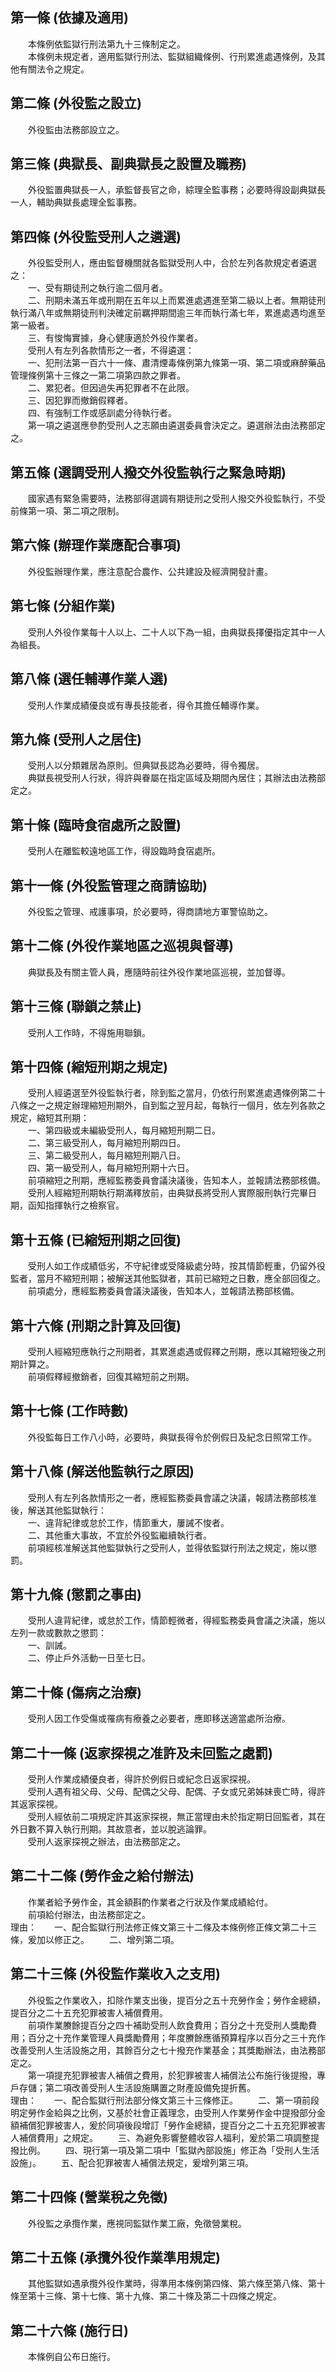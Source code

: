 第一條 (依據及適用)
-------------------
　　本條例依監獄行刑法第九十三條制定之。  
　　本條例未規定者，適用監獄行刑法、監獄組織條例、行刑累進處遇條例，及其他有關法令之規定。  


第二條 (外役監之設立)
---------------------
　　外役監由法務部設立之。  


第三條 (典獄長、副典獄長之設置及職務)
-------------------------------------
　　外役監置典獄長一人，承監督長官之命，綜理全監事務；必要時得設副典獄長一人，輔助典獄長處理全監事務。  


第四條 (外役監受刑人之遴選)
---------------------------
　　外役監受刑人，應由監督機關就各監獄受刑人中，合於左列各款規定者遴選之：  
　　一、受有期徒刑之執行逾二個月者。  
　　二、刑期未滿五年或刑期在五年以上而累進處遇進至第二級以上者。無期徒刑執行滿八年或無期徒刑判決確定前羈押期間逾三年而執行滿七年，累進處遇均進至第一級者。  
　　三、有悛悔實據，身心健康適於外役作業者。  
　　受刑人有左列各款情形之一者，不得遴選：  
　　一、犯刑法第一百六十一條、肅清煙毒條例第九條第一項、第二項或麻醉藥品管理條例第十三條之一第二項第四款之罪者。  
　　二、累犯者。但因過失再犯罪者不在此限。  
　　三、因犯罪而撤銷假釋者。  
　　四、有強制工作或感訓處分待執行者。  
　　第一項之遴選應參酌受刑人之志願由遴選委員會決定之。遴選辦法由法務部定之。  


第五條 (選調受刑人撥交外役監執行之緊急時期)
-------------------------------------------
　　國家遇有緊急需要時，法務部得選調有期徒刑之受刑人撥交外役監執行，不受前條第一項、第二項之限制。  


第六條 (辦理作業應配合事項)
---------------------------
　　外役監辦理作業，應注意配合農作、公共建設及經濟開發計畫。  


第七條 (分組作業)
-----------------
　　受刑人外役作業每十人以上、二十人以下為一組，由典獄長擇優指定其中一人為組長。  


第八條 (選任輔導作業人選)
-------------------------
　　受刑人作業成績優良或有專長技能者，得令其擔任輔導作業。  


第九條 (受刑人之居住)
---------------------
　　受刑人以分類雜居為原則。但典獄長認為必要時，得令獨居。  
　　典獄長視受刑人行狀，得許與眷屬在指定區域及期間內居住；其辦法由法務部定之。  


第十條 (臨時食宿處所之設置)
---------------------------
　　受刑人在離監較遠地區工作，得設臨時食宿處所。  


第十一條 (外役監管理之商請協助)
-------------------------------
　　外役監之管理、戒護事項，於必要時，得商請地方軍警協助之。  


第十二條 (外役作業地區之巡視與督導)
-----------------------------------
　　典獄長及有關主管人員，應隨時前往外役作業地區巡視，並加督導。  


第十三條 (聯鎖之禁止)
---------------------
　　受刑人工作時，不得施用聯鎖。  


第十四條 (縮短刑期之規定)
-------------------------
　　受刑人經遴選至外役監執行者，除到監之當月，仍依行刑累進處遇條例第二十八條之一之規定辦理縮短刑期外，自到監之翌月起，每執行一個月，依左列各款之規定，縮短其刑期：  
　　一、第四級或未編級受刑人，每月縮短刑期二日。  
　　二、第三級受刑人，每月縮短刑期四日。  
　　三、第二級受刑人，每月縮短刑期八日。  
　　四、第一級受刑人，每月縮短刑期十六日。  
　　前項縮短之刑期，應經監務委員會議決議後，告知本人，並報請法務部核備。  
　　受刑人經縮短刑期執行期滿釋放前，由典獄長將受刑人實際服刑執行完畢日期，函知指揮執行之檢察官。  


第十五條 (已縮短刑期之回復)
---------------------------
　　受刑人如工作成績低劣，不守紀律或受降級處分時，按其情節輕重，仍留外役監者，當月不縮短刑期；被解送其他監獄者，其前已縮短之日數，應全部回復之。  
　　前項處分，應經監務委員會議決議後，告知本人，並報請法務部核備。  


第十六條 (刑期之計算及回復)
---------------------------
　　受刑人經縮短應執行之刑期者，其累進處遇或假釋之刑期，應以其縮短後之刑期計算之。  
　　前項假釋經撤銷者，回復其縮短前之刑期。  


第十七條 (工作時數)
-------------------
　　外役監每日工作八小時，必要時，典獄長得令於例假日及紀念日照常工作。  


第十八條 (解送他監執行之原因)
-----------------------------
　　受刑人有左列各款情形之一者，應經監務委員會議之決議，報請法務部核准後，解送其他監獄執行：  
　　一、違背紀律或怠於工作，情節重大，屢誡不悛者。  
　　二、其他重大事故，不宜於外役監繼續執行者。  
　　前項經核准解送其他監獄執行之受刑人，並得依監獄行刑法之規定，施以懲罰。  


第十九條 (懲罰之事由)
---------------------
　　受刑人違背紀律，或怠於工作，情節輕微者，得經監務委員會議之決議，施以左列一款或數款之懲罰：  
　　一、訓誡。  
　　二、停止戶外活動一日至七日。  


第二十條 (傷病之治療)
---------------------
　　受刑人因工作受傷或罹病有療養之必要者，應即移送適當處所治療。  


第二十一條 (返家探視之准許及未回監之處罰)
-----------------------------------------
　　受刑人作業成績優良者，得許於例假日或紀念日返家探視。  
　　受刑人遇有祖父母、父母、配偶之父母、配偶、子女或兄弟姊妹喪亡時，得許其返家探視。  
　　受刑人經依前二項規定許其返家探視，無正當理由未於指定期日回監者，其在外日數不算入執行刑期。其故意者，並以脫逃論罪。  
　　受刑人返家探視之辦法，由法務部定之。  


第二十二條 (勞作金之給付辦法)
-----------------------------
　　作業者給予勞作金，其金額斟酌作業者之行狀及作業成績給付。  
　　前項給付辦法，由法務部定之。  
理由：　　一、配合監獄行刑法修正條文第三十二條及本條例修正條文第二十三條，爰加以修正之。
　　二、增列第二項。

第二十三條 (外役監作業收入之支用)
---------------------------------
　　外役監之作業收入，扣除作業支出後，提百分之五十充勞作金；勞作金總額，提百分之二十五充犯罪被害人補償費用。  
　　前項作業賸餘提百分之四十補助受刑人飲食費用；百分之十充受刑人獎勵費用；百分之十充作業管理人員獎勵費用；年度賸餘應循預算程序以百分之三十充作改善受刑人生活設施之用，其餘百分之七十撥充作業基金；其獎勵辦法，由法務部定之。  
　　第一項提充犯罪被害人補償之費用，於犯罪被害人補償法公布施行後提撥，專戶存儲；第二項改善受刑人生活設施購置之財產設備免提折舊。  
理由：　　一、配合監獄行刑法部分條文第三十三條修正。
　　二、第一項前段明定勞作金給與之比例，又基於社會正義理念，由受刑人作業勞作金中提撥部分金額補償犯罪被害人，爰於同項後段增訂「勞作金總額，提百分之二十五充犯罪被害人補償費用」之規定。
　　三、為避免影響整體收容人福利，爰於第二項調整提撥比例。
　　四、現行第一項及第二項中「監獄內部設施」修正為「受刑人生活設施」。
　　五、配合犯罪被害人補償法規定，爰增列第三項。

第二十四條 (營業稅之免徵)
-------------------------
　　外役監之承攬作業，應視同監獄作業工廠，免徵營業稅。  


第二十五條 (承攬外役作業準用規定)
---------------------------------
　　其他監獄如遇承攬外役作業時，得準用本條例第四條、第六條至第八條、第十條至第十三條、第十七條、第十九條、第二十條及第二十四條之規定。  


第二十六條 (施行日)
-------------------
　　本條例自公布日施行。
